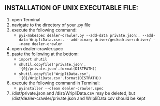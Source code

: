 ## INSTALLATION OF UNIX EXECUTABLE FILE:
 1. open Terminal
 2. navigate to the directory of your .py file
 3. execute the following command: 
    - ```pyi-makespec dealer-crawler.py --add-data private.json:. --add-data WripliData.csv:. --add-binary driver/geckodriver:driver/ --name dealer-crawler```
 4. open dealer-crawler.spec
 5. paste the following at the bottom:
    - ```import shutil```
    - ```shutil.copyfile('private.json', '{0}/private.json'.format(DISTPATH))```
    - ```shutil.copyfile('WripliData.csv', '{0}/WripliData.csv'.format(DISTPATH))```
6. execute the following command in Terminal: 
    - ```pyinstaller --clean dealer-crawler.spec```
7. /dist/private.json and /dist/WripliData.csv may be deleted, but /dist/dealer-crawler/private.json and WripliData.csv should be kept
